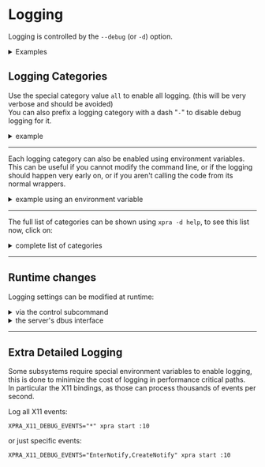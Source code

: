 # Logging

Logging is controlled by the `--debug` (or `-d`) option.

<details>
  <summary>Examples</summary>

Enable `geometry` debugging with a client:
```shell
xpra attach -d geometry
```

***

Start a seamless server with `focus` debugging enabled:
```shell
xpra start -d focus --start=xterm
```
</details>


## Logging Categories
Use the special category value `all` to enable all logging. (this will be very verbose and should be avoided)\
You can also prefix a logging category with a dash "`-`" to disable debug logging for it.
<details>
  <summary>example</summary>

To log everything except the `window` and `focus` categories:
```shell
xpra start :10 -d all,-window,-focus
```
</details>

***

Each logging category can also be enabled using environment variables.  
This can be useful if you cannot modify the command line, or if the logging should happen
very early on, or if you aren't calling the code from its normal wrappers.
<details>
  <summary>example using an environment variable</summary>

to enable "geometry" debugging with the `attach` subcommand use:
```shell
XPRA_GEOMETRY_DEBUG=1 xpra attach
```
</details>

***

The full list of categories can be shown using `xpra -d help`, to see this list now, click on:
<details>
  <summary>complete list of categories</summary>

| Area                                 | Description                                                        |
|--------------------------------------|--------------------------------------------------------------------|
| **Client:**                          |                                                                    |
| client                               | all client code                                                    |
| paint                                | client window paint code                                           |
| draw                                 | client draw packets processing                                     |
| cairo                                | calls to the cairo drawing library                                 |
| opengl                               | [OpenGL rendering](./Client-OpenGL.md)                             |
| info                                 | `About` and `Session info` dialogs                                 |
| launcher                             | client launcher program                                            |
| **General:**                         |                                                                    |
| clipboard                            | all [clipboard](../Features/Clipboard.md) operations               |
| notify                               | [notifications forwarding](../Features/Notifications.md)           |
| tray                                 | [system tray forwarding](../Features/System-Tray.md)               |
| printing                             | [printer forwarding](../Features/Printing.md)                      |
| file                                 | [file transfers](../Features/File-Transfers.md)                    |
| keyboard                             | [keyboard](../Features/Keyboard.md) mapping and key event handling |
| screen                               | screen and workarea dimensions                                     |
| fps                                  | Frames per second                                                  |
| xsettings                            | XSettings synchronization                                          |
| dbus                                 | DBUS calls                                                         |
| rpc                                  | Remote Procedure Calls                                             |
| menu                                 | Menus                                                              |
| events                               | System and window events                                           |
| **Window:**                          |                                                                    |
| window                               | all window code                                                    |
| damage                               | X11 repaint events                                                 |
| geometry                             | window geometry                                                    |
| shape                                | window shape forwarding (`XShape`)                                 |
| focus                                | window focus                                                       |
| workspace                            | window workspace synchronization                                   |
| metadata                             | window metadata                                                    |
| alpha                                | window Alpha channel (transparency)                                |
| state                                | window state changes                                               |
| icon                                 | window icons                                                       |
| frame                                | window frame                                                       |
| grab                                 | window grabs (both keyboard and mouse)                             |
| dragndrop                            | window drag-n-drop events                                          |
| filters                              | window filters                                                     |
| **[Encoding](./Encodings.md):**      |                                                                    |
| codec                                | all codecs                                                         |
| loader                               | codec loader                                                       |
| video                                | video encoding and decoding                                        |
| score                                | video pipeline scoring and selection                               |
| encoding                             | encoding selection and compression                                 |
| scaling                              | picture scaling                                                    |
| scroll                               | scrolling detection and compression                                |
| subregion                            | video subregion processing                                         |
| regiondetect                         | video region detection                                             |
| regionrefresh                        | video region refresh                                               |
| refresh                              | refresh of lossy screen updates                                    |
| compress                             | pixel compression                                                  |
| **[Codec](./Encodings.md):**         |                                                                    |
| csc                                  | colourspace conversion codecs                                      |
| cuda                                 | CUDA device access (nvenc)                                         |
| cython                               | Cython CSC module                                                  |
| swscale                              | swscale CSC module                                                 |
| libyuv                               | libyuv CSC module                                                  |
| decoder                              | all decoders                                                       |
| encoder                              | all encoders                                                       |
| avcodec                              | avcodec decoder                                                    |
| libav                                | libav common code (used by swscale, avcodec and ffmpeg)            |
| ffmpeg                               | ffmpeg encoder                                                     |
| pillow                               | pillow encoder and decoder                                         |
| jpeg                                 | JPEG codec                                                         |
| vpx                                  | libvpx encoder and decoder                                         |
| nvenc                                | nvenc hardware encoder                                             |
| nvfbc                                | nfbc screen capture                                                |
| x264                                 | libx264 encoder                                                    |
| webp                                 | libwebp encoder and decoder                                        |
| webcam                               | webcam access                                                      |
| **Pointer:**                         |                                                                    |
| mouse                                | mouse motion                                                       |
| cursor                               | mouse cursor shape                                                 |
| **Misc:**                            |                                                                    |
| gtk                                  | all GTK code: bindings, client, etc                                |
| util                                 | all utility functions                                              |
| gobject                              | command line clients                                               |
| test                                 | test code                                                          |
| verbose                              | very verbose flag                                                  |
| **[Network](../Network/README.md):** |                                                                    |
| network                              | all network code                                                   |
| bandwidth                            | bandwidth detection and management                                 |
| ssh                                  | [SSH](../Network/SSH.md) connections                               |
| ssl                                  | [SSL](../Network/SSL.md) connections                               |
| http                                 | HTTP requests                                                      |
| rfb                                  | RFB Protocol                                                       |
| mmap                                 | mmap transfers                                                     |
| protocol                             | packet input and output                                            |
| websocket                            | WebSocket layer                                                    |
| named-pipe                           | Named pipe                                                         |
| crypto                               | [encryption](../Network/Encryption.md)                             |
| auth                                 | [authentication](./Authentication.md)                              |
| upnp                                 | UPnP                                                               |
| **Server:**                          |                                                                    |
| server                               | all server code                                                    |
| proxy                                | [proxy server](./Proxy-Server.md)                                  |
| shadow                               | [shadow server](./Shadow-Server.md)                                |
| command                              | server control channel                                             |
| timeout                              | server timeouts                                                    |
| exec                                 | executing commands                                                 |
| mdns                                 | [mDNS](../Network/Multicast-DNS.md) session publishing             |
| stats                                | server statistics                                                  |
| xshm                                 | XShm pixel capture                                                 |
| **Audio:**                           |                                                                    |
| audio                                | all audio                                                          |
| gstreamer                            | GStreamer internal messages                                        |
| av-sync                              | Audio-video sync                                                   |
| **X11:**                             |                                                                    |
| x11                                  | all X11 code                                                       |
| xinput                               | XInput bindings                                                    |
| bindings                             | X11 Cython bindings                                                |
| core                                 | X11 core bindings                                                  |
| randr                                | X11 RandR bindings                                                 |
| ximage                               | X11 XImage bindings                                                |
| error                                | X11 errors                                                         |
| **Platform:**                        |                                                                    |
| platform                             | all platform support code                                          |
| import                               | platform support imports                                           |
| osx                                  | MacOS platform support                                             |
| win32                                | Microsoft Windows platform support                                 |
| posix                                | Posix platform                                                     |
</details>

***

## Runtime changes

Logging settings can be modified at runtime:
<details>
  <summary>via the control subcommand</summary>

Using the `control` channel:
```shell
xpra control :DISPLAY debug enable CATEGORY
```
This can be used to control both servers and clients (using the client's socket path: #2406).

The server can also forward debug control commands to the clients connected to it using `client debug`:
```shell
xpra control :DISPLAY client debug enable geometry
```

***

You can enable many categories at once:
```shell
xpra control :2 debug enable window geometry screen
```
Or only enable loggers that match multiple categories with `+`:
```shell
xpra control :2  debug disable focus+grab
```
</details>
<details>
  <summary>the server's dbus interface</summary>

The debug control commands are also available through the server's dbus interface, see [#904](https://github.com/Xpra-org/xpra/issues/904).
</details>

***

## Extra Detailed Logging
Some subsystems require special environment variables to enable logging, this is done to minimize the cost of logging in performance critical paths.\
In particular the X11 bindings, as those can process thousands of events per second.

Log all X11 events:
```shell
XPRA_X11_DEBUG_EVENTS="*" xpra start :10
```
or just specific events:
```shell
XPRA_X11_DEBUG_EVENTS="EnterNotify,CreateNotify" xpra start :10
```

